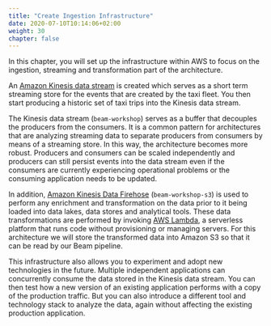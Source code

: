 ```yaml
---
title: "Create Ingestion Infrastructure"
date: 2020-07-10T10:14:06+02:00
weight: 30
chapter: false
---
```


In this chapter, you will set up the infrastructure within AWS to focus on the ingestion, streaming and transformation part of the architecture.

An [Amazon Kinesis data stream](https://aws.amazon.com/kinesis/data-streams/) is created which serves as a short term streaming store for the events that are created by the taxi fleet. You then start producing a historic set of taxi trips into the Kinesis data stream.

The Kinesis data stream (`beam-workshop`) serves as a buffer that decouples the producers from the consumers. It is a common pattern for architectures that are analyzing streaming data to separate producers from consumers by means of a streaming store. In this way, the architecture becomes more robust. Producers and consumers can be scaled independently and producers can still persist events into the data stream even if the consumers are currently experiencing operational problems or the consuming application needs to be updated.

In addition, [Amazon Kinesis Data Firehose](https://aws.amazon.com/kinesis/data-firehose/) (`beam-workshop-s3`) is used to perform any enrichment and transformation on the data prior to it being loaded into data lakes, data stores and analytical tools. These data transformations are performed by invoking [AWS Lambda](https://aws.amazon.com/lambda/), a serverless platform that runs code without provisioning or managing servers. For this architecture we will store the transformed data into Amazon S3 so that it can be read by our Beam pipeline.

This infrastructure also allows you to experiment and adopt new technologies in the future. Multiple independent applications can concurrently consume the data stored in the Kinesis data stream. You can then test how a new version of an existing application performs with a copy of the production traffic. But you can also introduce a different tool and technology stack to analyze the data, again without affecting the existing production application.
